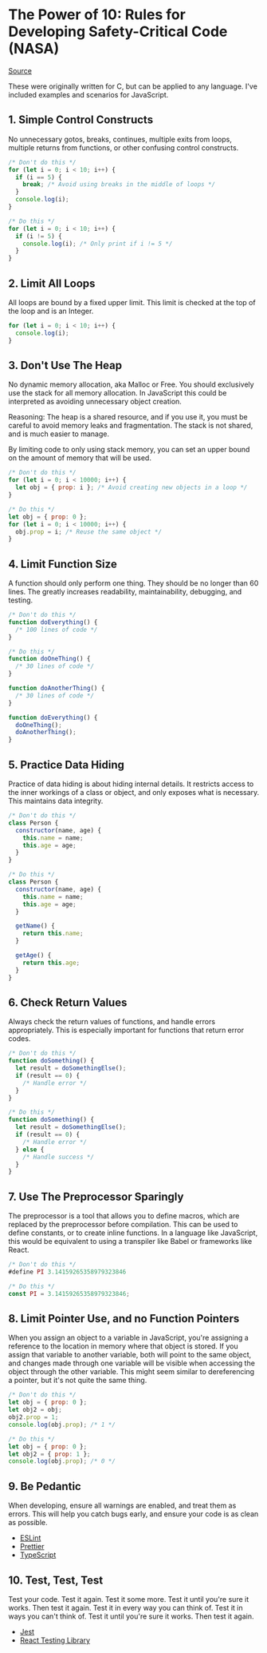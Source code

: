 # The Power of 10: Rules for Developing Safety-Critical Code (NASA)

[Source](https://en.wikipedia.org/wiki/The_Power_of_10:_Rules_for_Developing_Safety-Critical_Code)

These were originally written for C, but can be applied to any language. I've included examples and scenarios for JavaScript.

## 1. Simple Control Constructs

No unnecessary gotos, breaks, continues, multiple exits from loops, multiple returns from functions, or other confusing control constructs.

```javascript
/* Don't do this */
for (let i = 0; i < 10; i++) {
  if (i == 5) {
    break; /* Avoid using breaks in the middle of loops */
  }
  console.log(i);
}

/* Do this */
for (let i = 0; i < 10; i++) {
  if (i != 5) {
    console.log(i); /* Only print if i != 5 */
  }
}
```

## 2. Limit All Loops

All loops are bound by a fixed upper limit. This limit is checked at the top of the loop and is an Integer.

```javascript
for (let i = 0; i < 10; i++) {
  console.log(i);
}
```

## 3. Don't Use The Heap

No dynamic memory allocation, aka Malloc or Free. You should exclusively use the stack for all memory allocation. In JavaScript this could be interpreted as avoiding unnecessary object creation.

Reasoning: The heap is a shared resource, and if you use it, you must be careful to avoid memory leaks and fragmentation. The stack is not shared, and is much easier to manage.

By limiting code to only using stack memory, you can set an upper bound on the amount of memory that will be used.

```javascript
/* Don't do this */
for (let i = 0; i < 10000; i++) {
  let obj = { prop: i }; /* Avoid creating new objects in a loop */
}

/* Do this */
let obj = { prop: 0 };
for (let i = 0; i < 10000; i++) {
  obj.prop = i; /* Reuse the same object */
}
```

## 4. Limit Function Size

A function should only perform one thing. They should be no longer than 60 lines. The greatly increases readability, maintainability, debugging, and testing.

```javascript
/* Don't do this */
function doEverything() {
  /* 100 lines of code */
}

/* Do this */
function doOneThing() {
  /* 30 lines of code */
}

function doAnotherThing() {
  /* 30 lines of code */
}

function doEverything() {
  doOneThing();
  doAnotherThing();
}
```

## 5. Practice Data Hiding

Practice of data hiding is about hiding internal details. It restricts access to the inner workings of a class or object, and only exposes what is necessary. This maintains data integrity.

```javascript
/* Don't do this */
class Person {
  constructor(name, age) {
    this.name = name;
    this.age = age;
  }
}

/* Do this */
class Person {
  constructor(name, age) {
    this.name = name;
    this.age = age;
  }

  getName() {
    return this.name;
  }

  getAge() {
    return this.age;
  }
}
```

## 6. Check Return Values

Always check the return values of functions, and handle errors appropriately. This is especially important for functions that return error codes.

```javascript
/* Don't do this */
function doSomething() {
  let result = doSomethingElse();
  if (result == 0) {
    /* Handle error */
  }
}

/* Do this */
function doSomething() {
  let result = doSomethingElse();
  if (result == 0) {
    /* Handle error */
  } else {
    /* Handle success */
  }
}
```

## 7. Use The Preprocessor Sparingly

The preprocessor is a tool that allows you to define macros, which are replaced by the preprocessor before compilation. This can be used to define constants, or to create inline functions. In a language like JavaScript, this would be equivalent to using a transpiler like Babel or frameworks like React.

```javascript
/* Don't do this */
#define PI 3.14159265358979323846

/* Do this */
const PI = 3.14159265358979323846;
```

## 8. Limit Pointer Use, and no Function Pointers

When you assign an object to a variable in JavaScript, you're assigning a reference to the location in memory where that object is stored. If you assign that variable to another variable, both will point to the same object, and changes made through one variable will be visible when accessing the object through the other variable. This might seem similar to dereferencing a pointer, but it's not quite the same thing.

```javascript
/* Don't do this */
let obj = { prop: 0 };
let obj2 = obj;
obj2.prop = 1;
console.log(obj.prop); /* 1 */

/* Do this */
let obj = { prop: 0 };
let obj2 = { prop: 1 };
console.log(obj.prop); /* 0 */
```

## 9. Be Pedantic

When developing, ensure all warnings are enabled, and treat them as errors. This will help you catch bugs early, and ensure your code is as clean as possible.

- [ESLint](https://eslint.org/)
- [Prettier](https://prettier.io/)
- [TypeScript](https://www.typescriptlang.org/)

## 10. Test, Test, Test

Test your code. Test it again. Test it some more. Test it until you're sure it works. Then test it again. Test it in every way you can think of. Test it in ways you can't think of. Test it until you're sure it works. Then test it again.

- [Jest](https://jestjs.io/)
- [React Testing Library](https://testing-library.com/docs/react-testing-library/intro/)
